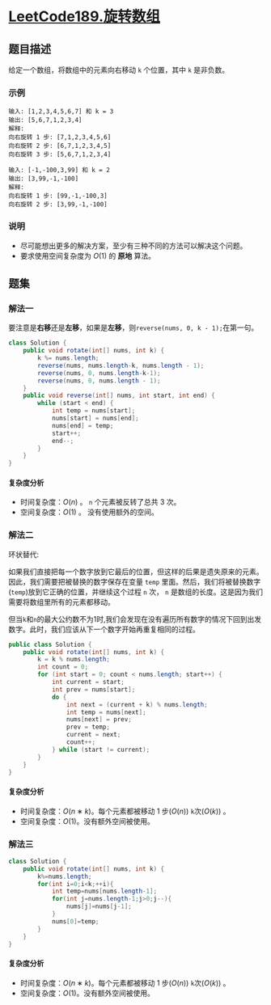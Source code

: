 # [LeetCode189.旋转数组](https://leetcode-cn.com/problems/rotate-array/)
## 题目描述
给定一个数组，将数组中的元素向右移动 `k` 个位置，其中 `k` 是非负数。

### 示例
```
输入: [1,2,3,4,5,6,7] 和 k = 3
输出: [5,6,7,1,2,3,4]
解释:
向右旋转 1 步: [7,1,2,3,4,5,6]
向右旋转 2 步: [6,7,1,2,3,4,5]
向右旋转 3 步: [5,6,7,1,2,3,4]

输入: [-1,-100,3,99] 和 k = 2
输出: [3,99,-1,-100]
解释: 
向右旋转 1 步: [99,-1,-100,3]
向右旋转 2 步: [3,99,-1,-100]

```
### 说明
- 尽可能想出更多的解决方案，至少有三种不同的方法可以解决这个问题。
- 要求使用空间复杂度为 $O(1)$ 的 **原地** 算法。
  
## 题集
### 解法一
要注意是**右移**还是**左移**，如果是**左移**，则`reverse(nums, 0, k - 1);`在第一句。
```java
class Solution {
    public void rotate(int[] nums, int k) {
        k %= nums.length;
        reverse(nums, nums.length-k, nums.length - 1);
        reverse(nums, 0, nums.length-k-1);
        reverse(nums, 0, nums.length - 1);
    }
    public void reverse(int[] nums, int start, int end) {
        while (start < end) {
            int temp = nums[start];
            nums[start] = nums[end];
            nums[end] = temp;
            start++;
            end--;
        }
    }
}
```
#### 复杂度分析

- 时间复杂度：$O(n)$ 。 `n` 个元素被反转了总共 3 次。
- 空间复杂度：$O(1)$ 。 没有使用额外的空间。
### 解法二
环状替代:

如果我们直接把每一个数字放到它最后的位置，但这样的后果是遗失原来的元素。因此，我们需要把被替换的数字保存在变量 `temp` 里面。然后，我们将被替换数字(`temp`)放到它正确的位置，并继续这个过程 `n` 次， `n` 是数组的长度。这是因为我们需要将数组里所有的元素都移动。

但当`k`和`n`的最大公约数不为1时,我们会发现在没有遍历所有数字的情况下回到出发数字。此时，我们应该从下一个数字开始再重复相同的过程。
```java
public class Solution {
    public void rotate(int[] nums, int k) {
        k = k % nums.length;
        int count = 0;
        for (int start = 0; count < nums.length; start++) {
            int current = start;
            int prev = nums[start];
            do {
                int next = (current + k) % nums.length;
                int temp = nums[next];
                nums[next] = prev;
                prev = temp;
                current = next;
                count++;
            } while (start != current);
        }
    }
}
```
#### 复杂度分析

- 时间复杂度：$O(n∗k)$。每个元素都被移动 1 步($O(n)$) `k`次($O(k)$) 。
- 空间复杂度：$O(1)$。没有额外空间被使用。
### 解法三
```java
class Solution {
    public void rotate(int[] nums, int k) {
        k%=nums.length;
        for(int i=0;i<k;++i){
            int temp=nums[nums.length-1];
            for(int j=nums.length-1;j>0;j--){
                nums[j]=nums[j-1];
            }
            nums[0]=temp;
        }
    }
}
```
#### 复杂度分析

- 时间复杂度：$O(n∗k)$。每个元素都被移动 1 步($O(n)$) `k`次($O(k)$) 。
- 空间复杂度：$O(1)$。没有额外空间被使用。

